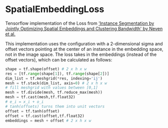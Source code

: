 # SpatialEmbeddingLoss
Tensorflow implementation of the Loss from ['Instance Segmentation by Jointly Optimizing Spatial Embeddings and Clustering Bandwidth' by Neven et al.](http://openaccess.thecvf.com/content_CVPR_2019/papers/Neven_Instance_Segmentation_by_Jointly_Optimizing_Spatial_Embeddings_and_Clustering_Bandwidth_CVPR_2019_paper.pdf)

This implementation uses the configuration with a 2-dimensional sigma and offset vectors pointing at the center of an instance in the embedding space, not in the image space. 
The loss takes in the embeddings (instead of the offset vectors), which can be calculated as follows:
```python
shape = tf.shape(offset) # 2 x h x w
res = [tf.range(shape[1]), tf.range(shape[2])]
dim_list = tf.meshgrid(*res, indexing='ij')
mesh = tf.stack(dim_list, axis=0) # 2 x h x w
# fill meshgrid with values between [0,1]
mesh = tf.divide(mesh, tf.reduce_max(mesh))
mesh = tf.cast(mesh,tf.float32)
# e_i = x_i + o_i
# tanh(offsets) turns them into unit vectors 
offset = tf.tanh(offset)
offset = tf.cast(offset,tf.float32)
embeddings = mesh + offset # 2 x h x w
```
